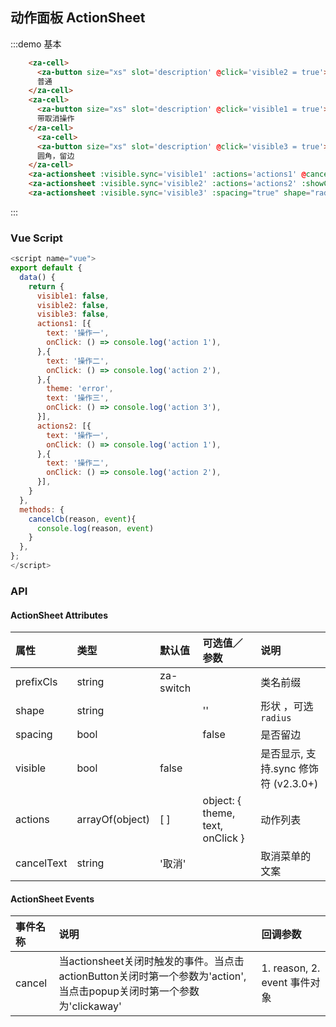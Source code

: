 ## 动作面板 ActionSheet

:::demo 基本
```html
    <za-cell>
      <za-button size="xs" slot='description' @click='visible2 = true'>开启</za-button>
      普通
    </za-cell>
    <za-cell>
      <za-button size="xs" slot='description' @click='visible1 = true'>开启</za-button>
      带取消操作
    </za-cell>
      <za-cell>
      <za-button size="xs" slot='description' @click='visible3 = true'>开启</za-button>
      圆角，留边
    </za-cell>
    <za-actionsheet :visible.sync='visible1' :actions='actions1' @cancel='cancelCb'></za-actionsheet>
    <za-actionsheet :visible.sync='visible2' :actions='actions2' :showCancel='false' @cancel='cancelCb'></za-actionsheet>
    <za-actionsheet :visible.sync='visible3' :spacing="true" shape="radius" :actions='actions2' @cancel='cancelCb'></za-actionsheet>
```
:::


### Vue Script
```javascript
<script name="vue">
export default {
  data() {
    return {
      visible1: false,
      visible2: false,
      visible3: false,
      actions1: [{
        text: '操作一',
        onClick: () => console.log('action 1'),
      },{
        text: '操作二',
        onClick: () => console.log('action 2'),
      },{
        theme: 'error',
        text: '操作三',
        onClick: () => console.log('action 3'),
      }],
      actions2: [{
        text: '操作一',
        onClick: () => console.log('action 1'),
      },{
        text: '操作二',
        onClick: () => console.log('action 2'),
      }],
    }
  },
  methods: {
    cancelCb(reason, event){
      console.log(reason, event)
    }
  },
};
</script>
```

### API

#### ActionSheet Attributes

| 属性 | 类型 | 默认值 | 可选值／参数 | 说明 |
| :--- | :--- | :--- | :--- | :--- |
| prefixCls | string | za-switch | | 类名前缀 |
| shape | string | | '' | 形状 ，可选`radius`|
| spacing | bool | | false | 是否留边 |
| visible | bool | false | | 是否显示, 支持.sync 修饰符 (v2.3.0+) |
| actions | arrayOf(object) | [ ] | object: { theme, text, onClick } | 动作列表 |
| cancelText | string | '取消' |  | 取消菜单的文案 |

#### ActionSheet Events
| 事件名称 | 说明 | 回调参数 |
| :--- | :--- | :--- |
| cancel | 当actionsheet关闭时触发的事件。当点击actionButton关闭时第一个参数为'action',当点击popup关闭时第一个参数为'clickaway' | 1. reason, 2. event 事件对象 |